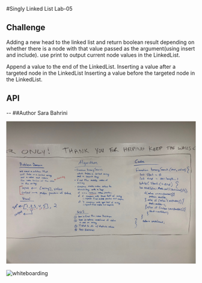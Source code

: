#Singly Linked List
Lab-05

## Challenge
 Adding a new head to the linked list and return boolean result depending on whether there is a node with that value passed as the argument(using insert and include). use print to output current node values in the LinkedList.

 Append a value to the end of the LinkedList.
 Inserting a value after a targeted node in the LinkedList 
 Inserting a value before the targeted node in the LinkedList.

## API
--
##Author
Sara Bahrini

![whiteboarding](https://raw.githubusercontent.com/sarabahrini/data-structures-and-algorithms/master/assets/Image%20from%20iOS%20(9).jpg)


![whiteboarding](https://raw.githubusercontent.com/sarabahrini/data-structures-and-algorithms/master/assets/Image%20from%20iOS%20(10).jpg)

